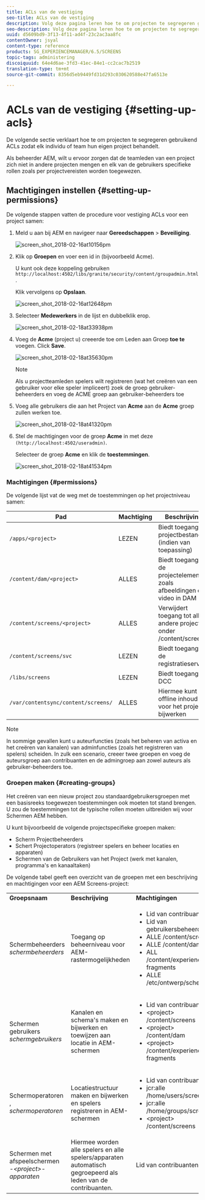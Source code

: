 ```yaml
---
title: ACLs van de vestiging
seo-title: ACLs van de vestiging
description: Volg deze pagina leren hoe te om projecten te segregeren gebruikend ACLs zodat elk individu of team hun eigen project behandelt.
seo-description: Volg deze pagina leren hoe te om projecten te segregeren gebruikend ACLs zodat elk individu of team hun eigen project behandelt.
uuid: d5609bd9-3f13-4f11-ad4f-23c2ac3aa8fc
contentOwner: jsyal
content-type: reference
products: SG_EXPERIENCEMANAGER/6.5/SCREENS
topic-tags: administering
discoiquuid: 64e4d6ae-3fd3-41ec-84e1-cc2cac7b2519
translation-type: tm+mt
source-git-commit: 8356d5eb9449fd31d293c030620588e47fa6513e

---
```



# ACLs van de vestiging {#setting-up-acls}

De volgende sectie verklaart hoe te om projecten te segregeren gebruikend ACLs zodat elk individu of team hun eigen project behandelt.

Als beheerder AEM, wilt u ervoor zorgen dat de teamleden van een project zich niet in andere projecten mengen en elk van de gebruikers specifieke rollen zoals per projectvereisten worden toegewezen.

## Machtigingen instellen {#setting-up-permissions}

De volgende stappen vatten de procedure voor vestiging ACLs voor een project samen:

1. Meld u aan bij AEM en navigeer naar **Gereedschappen** > **Beveiliging**.

   ![screen_shot_2018-02-16at10156pm](assets/screen_shot_2018-02-16at10156pm.png)

1. Klik op **Groepen** en voer een id in (bijvoorbeeld Acme).

   U kunt ook deze koppeling gebruiken `http://localhost:4502/libs/granite/security/content/groupadmin.html`.

   Klik vervolgens op **Opslaan**.

   ![screen_shot_2018-02-16at12648pm](assets/screen_shot_2018-02-16at12648pm.png)

1. Selecteer **Medewerkers** in de lijst en dubbelklik erop.

   ![screen_shot_2018-02-18at33938pm](assets/screen_shot_2018-02-18at33938pm.png)

1. Voeg de **Acme** (project u) creeerde toe om Leden aan Groep **toe te** voegen. Click **Save**.

   ![screen_shot_2018-02-18at35630pm](assets/screen_shot_2018-02-18at35630pm.png)

   >[!NOTE]
   >
   >Als u projectteamleden spelers wilt registreren (wat het creëren van een gebruiker voor elke speler impliceert) zoek de groep gebruiker-beheerders en voeg de ACME groep aan gebruiker-beheerders toe

1. Voeg alle gebruikers die aan het Project van **Acme** aan de **Acme** groep zullen werken toe.

   ![screen_shot_2018-02-18at41320pm](assets/screen_shot_2018-02-18at41320pm.png)

1. Stel de machtigingen voor de groep **Acme** in met deze `(http://localhost:4502/useradmin)`.

   Selecteer de groep **Acme** en klik de **toestemmingen**.

   ![screen_shot_2018-02-18at41534pm](assets/screen_shot_2018-02-18at41534pm.png)

### Machtigingen {#permissions}

De volgende lijst vat de weg met de toestemmingen op het projectniveau samen:

| **Pad** | **Machtiging** | **Beschrijving** |
|---|---|---|
| `/apps/<project>` | LEZEN | Biedt toegang tot projectbestanden (indien van toepassing) |
| `/content/dam/<project>` | ALLES | Biedt toegang tot de projectelementen zoals afbeeldingen of video in DAM |
| `/content/screens/<project>` | ALLES | Verwijdert toegang tot alle andere projecten onder /content/screens |
| `/content/screens/svc` | LEZEN | Biedt toegang tot de registratieservice |
| `/libs/screens` | LEZEN | Biedt toegang tot DCC |
| `/var/contentsync/content/screens/` | ALLES | Hiermee kunt u offline inhoud voor het project bijwerken |

>[!NOTE]
>
>In sommige gevallen kunt u auteurfuncties (zoals het beheren van activa en het creëren van kanalen) van adminfuncties (zoals het registreren van spelers) scheiden. In zulk een scenario, creeer twee groepen en voeg de auteursgroep aan contribuanten en de admingroep aan zowel auteurs als gebruiker-beheerders toe.

### Groepen maken {#creating-groups}

Het creëren van een nieuw project zou standaardgebruikersgroepen met een basisreeks toegewezen toestemmingen ook moeten tot stand brengen. U zou de toestemmingen tot de typische rollen moeten uitbreiden wij voor Schermen AEM hebben.

U kunt bijvoorbeeld de volgende projectspecifieke groepen maken:

* Scherm Projectbeheerders
* Schert Projectoperators (registreer spelers en beheer locaties en apparaten)
* Schermen van de Gebruikers van het Project (werk met kanalen, programma&#39;s en kanaaltaken)

De volgende tabel geeft een overzicht van de groepen met een beschrijving en machtigingen voor een AEM Screens-project:

<table>
 <tbody>
  <tr>
   <td><strong>Groepsnaam</strong></td>
   <td><strong>Beschrijving</strong></td>
   <td><strong>Machtigingen</strong></td>
  </tr>
  <tr>
   <td>Schermbeheerders<br /> <em>schermbeheerders</em></td>
   <td>Toegang op beheerniveau voor AEM-rastermogelijkheden</td>
   <td>
    <ul>
     <li>Lid van contribuanten</li>
     <li>Lid van gebruikersbeheerders</li>
     <li>ALLE /content/screens</li>
     <li>ALLE /content/dam</li>
     <li>ALL /content/experience-fragments</li>
     <li>ALLE /etc/ontwerp/schermen</li>
    </ul> </td>
  </tr>
  <tr>
   <td>Schermen gebruikers<br /> <em>schermgebruikers</em></td>
   <td>Kanalen en schema's maken en bijwerken en toewijzen aan locatie in AEM-schermen</td>
   <td>
    <ul>
     <li>Lid van contribuanten</li>
     <li>&lt;project&gt; /content/screens</li>
     <li>&lt;project&gt; /content/dam</li>
     <li>&lt;project&gt; /content/experience-fragments</li>
    </ul> </td>
  </tr>
  <tr>
   <td>Schermoperatoren<br /> , <em>schermoperatoren</em></td>
   <td>Locatiestructuur maken en bijwerken en spelers registreren in AEM-schermen</td>
   <td>
    <ul>
     <li>Lid van contribuanten</li>
     <li>jcr:alle /home/users/screens</li>
     <li>jcr:alle /home/groups/screens</li>
     <li>&lt;project&gt; /content/screens</li>
    </ul> </td>
  </tr>
  <tr>
   <td>Schermen met<br /> afspeelschermen <em>-&lt;project&gt;-apparaten</em></td>
   <td>Hiermee worden alle spelers en alle spelers/apparaten automatisch gegroepeerd als leden van de contribuanten.</td>
   <td><p> Lid van contribuanten</p> </td>
  </tr>
 </tbody>
</table>

